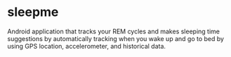 sleepme
=======

Android application that tracks your REM cycles and makes sleeping time suggestions by automatically tracking when you wake up and go to bed by using GPS location, accelerometer, and historical data. 
